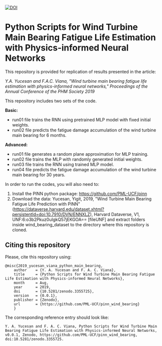 [![DOI](https://zenodo.org/badge/197470755.svg)](https://zenodo.org/badge/latestdoi/197470755)
# Python Scripts for Wind Turbine Main Bearing Fatigue Life Estimation with Physics-informed Neural Networks

This repository is provided for replication of results presented in the article:

*Y.A. Yucesan and F.A.C. Viana, "Wind turbine main bearing fatigue life estimation with physics-informed neural networks," Proceedings of the Annual Conference of the PHM Society 2019*

This repository includes two sets of the code.

**Basic:**
- run01 file trains the RNN using pretrained MLP model with fixed initial weights.
- run02 file predicts the fatigue damage accumulation of the wind turbine main bearing for 6 months.

**Advanced:**
- run01 file generates a random plane approximation for MLP training.
- run02 file trains the MLP with randomly generated initial weights.
- run03 file trains the RNN using trained MLP model.
- run04 file predicts the fatigue damage accumulation of the wind turbine main bearing for 30 years.

In order to run the codes, you will also need to:
1. Install the PINN python package: https://github.com/PML-UCF/pinn
2. Download the data:
Yucesan, Yigit, 2019, "Wind Turbine Main Bearing Fatigue Life Prediction with PINN" (https://dataverse.harvard.edu/dataset.xhtml?persistentId=doi:10.7910/DVN/ENNXLZ), Harvard Dataverse, V1, UNF:6:o3b2Pkuz0uIgkQ57jEKGOA== [fileUNF]
and extract folders inside wind_bearing_dataset to the directory where this repository is cloned.

## Citing this repository

Please, cite this repository using: 

    @misc{2019_yucesan_viana_python_main_bearing,
        author    = {Y. A. Yucesan and F. A. C. Viana},
        title     = {Python Scripts for Wind Turbine Main Bearing Fatigue Life Estimation with Physics-informed Neural Networks},
        month     = Aug,
        year      = 2019,
        doi       = {10.5281/zenodo.3355725},
        version   = {0.0.1},
        publisher = {Zenodo},
        url       = {https://github.com/PML-UCF/pinn_wind_bearing}
        }
  The corresponding reference entry should look like:

    Y. A. Yucesan and F. A. C. Viana, Python Scripts for Wind Turbine Main Bearing Fatigue Life Estimation with Physics-informed Neural Networks, v0.0.1, Zenodo, https://github.com/PML-UCF/pinn_wind_bearing, doi:10.5281/zenodo.3355725.
